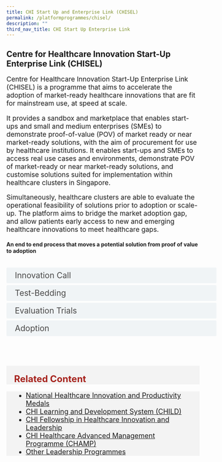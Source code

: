 ```yaml
---
title: CHI Start Up and Enterprise Link (CHISEL)
permalink: /platformprogrammes/chisel/
description: ""
third_nav_title: CHI Start Up Enterprise Link
---
```

<h2> Centre for Healthcare Innovation Start-Up Enterprise Link (CHISEL) </h2>

Centre for Healthcare Innovation Start-Up Enterprise Link (CHISEL) is a programme that aims to accelerate the adoption of market-ready healthcare innovations that are fit for mainstream use, at speed at scale. <br>

It provides a sandbox and marketplace that enables start-ups and small and medium enterprises (SMEs) to demonstrate proof-of-value (POV) of market ready or near market-ready solutions, with the aim of procurement for use by healthcare institutions. It enables start-ups and SMEs to access real use cases and environments, demonstrate POV of market-ready or near market-ready solutions, and customise solutions suited for implementation within healthcare clusters in Singapore. <br>

Simultaneously, healthcare clusters are able to evaluate the operational feasibility of solutions prior to adoption or scale-up. The platform aims to bridge the market adoption gap, and allow patients early access to new and emerging healthcare innovations to meet healthcare gaps. 


<style>
.button {
  background-color: white;
  cursor: pointer;
  padding: 5px;
  width: 100%;
  border: none;
  text-align: left;
  outline: none;
  font-size: 20px;
  transition: 0.4s;
}

.panel {
  padding: 0 18px;
  display: none;
  background-color: white;
  overflow: hidden;
}

img {
  width: 150px;
  height: 180px;
}

.active,
.button:hover {
  background-color: white;
}

input {
  display: none;
}

label {
  position: relative;
  display: block;
  padding: 8px 22px;
  margin: 0 0 5px 0;
  cursor: pointer;
  background: #F0F4F6;
  border-radius: 3px;
  width: 100%;
  color: #484848;
  transition: height 0.4s;
  font-size: 1.5em;
}

label:hover {
  background: #BD2D37;
  color: #FFF;
}

.accordion-content {
  padding: 10px 0px 30px 30px;
  margin: 0 0 1px 0;
  border-radius: 3px;
	font-size: 1.25em;
	line-height: 2.2rem;
}

input + label::before {
  content: url("https://d33wubrfki0l68.cloudfront.net/2726d99e678e7823e23532634fdd6e83dfe96a99/c39dd/images/chevron-down.svg");
  font-weight: 400;
  font-size: 1.25em;
  line-height: 1.1rem;
  padding: 0;
  position: absolute;
  right: 0.5rem;
  top: 50%;
  transform: translateY(-50%);
  transition: transform 0.4s ease-in-out;
}

input:checked + label::before {
  content: url("https://d33wubrfki0l68.cloudfront.net/7468164d2fc2ad4fdea648e6cf2de622c2f70892/1819b/images/chevron-up.svg");
  transform: translateY(-50%) rotateZ(180deg);
}

input + label + .accordion-content {
  display: none;
}

input:checked + label + .accordion-content {
  display: block;
}


</style>
<!-- End of accordion -->

<div class="container">


<h4 id="our-main-plans">An end to end process that moves a potential solution from proof of value to adoption <br><br>
</h4>
<div>
	<input id="title1" type="checkbox"><label for="title1">Innovation Call</label>
	<div class="accordion-content">
	<div class="para">The Challenge consists of several rounds, inviting start-ups and SMEs to submit solutions to solve pressing challenges and transform the future of healthcare. Shortlisted participants can look forward to coaching by healthcare professionals and a Live Finale Pitching Event.
</div>
	</div>
	<input id="title2" type="checkbox"><label for="title2">Test-Bedding</label>
	<div class="accordion-content">
	<div class="para">Winning start-ups and SMEs will be matched to one of the healthcare institution from the partnering healthcare clusters to carry out test-bedding. The test-bedding is to be completed in a simulated and/ or clinical environment, complying to regulations and institutional policies in the partner healthcare cluster.
</div>
	</div>
	<input id="title3" type="checkbox"><label for="title3">Evaluation Trials</label>
	<div class="accordion-content">
	<div class="para">Upon completion of test-bedding, the Centre for Healthcare Innovation Evaluation Framework (CHIEF) is strongly encouraged to be used as the main evaluation framework to evaluate the success of the test-bedding.
</div>
	</div>
<input id="title4" type="checkbox"><label for="title4">Adoption</label>
	<div class="accordion-content">
	<div class="para">Solutions may potentially be adopted by local healthcare institutions if the CHIEF outcomes criteria are met, solution is feasible, sustainable and ready for deployment and there are interests from the various healthcare clusters to adopt the solution.
</div></div></div></div>

<style>
p {
  font-size: 1.25em;
}
	</style>
<div>

<br><br>

<div style="font-size:24px; font-weight: 700; color: #a6221c; background-color: #f3f3f3; padding: 20px 0px 0px 20px;" class="row"> Related Content</div>

<div style="font-size:18px ;background-color: #f3f3f3; padding: 0px 25px 0px 20px;" class="row">
	<ul>
		<li><a href="/platformprogrammes/nhipm/">National Healthcare Innovation and Productivity Medals</a></li>
			<li><a href="/platformprogrammes/child/">CHI Learning and Development System (CHILD)</a></li>
			<li><a href="/platformprogrammes/chi-fellowship/">CHI Fellowship in Healthcare Innovation and Leadership</a></li>
	<li><a href="/platformprogrammes/chi-champ/">CHI Healthcare Advanced Management Programme (CHAMP)</a></li>
	<li><a href="/platformprogrammes/otherprogrammes/">Other Leadership Programmes</a></li>
	</ul>
</div></div>